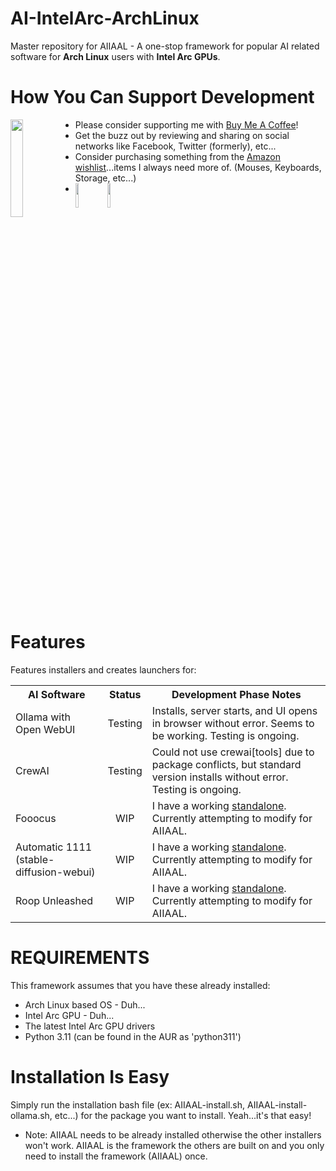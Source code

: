 # AI-IntelArc-ArchLinux
Master repository for AIIAAL - A one-stop framework for popular AI related software for **Arch Linux** users with **Intel Arc GPUs**.  

# How You Can Support Development  

[<img align="left" width="20%" src="https://media.giphy.com/media/hXMGQqJFlIQMOjpsKC/giphy.gif">](https://bmc.link/OCD_Insomniac)  

*    Please consider supporting me with [Buy Me A Coffee](https://bmc.link/OCD_Insomniac)!
*    Get the buzz out by reviewing and sharing on social networks like Facebook, Twitter (formerly), etc...
*    Consider purchasing something from the [Amazon wishlist](https://www.amazon.com/hz/wishlist/ls/25OBUY6VTN1C8?ref_=wl_share)...items I always need more of. (Mouses, Keyboards, Storage, etc...)
*    [<img align="left" width="10%" src="https://m.media-amazon.com/images/I/41CMZ4XoAJL._SS135_.jpg">](https://www.amazon.com/hz/wishlist/ls/25OBUY6VTN1C8?ref_=wl_share) [<img align="left" width="10%" src="https://i.etsystatic.com/49605844/r/il/d7369b/5752403283/il_640xN.5752403283_m6wa.jpg">](https://www.etsy.com/shop/JTGreshamExclusives)
<br clear="left"/>

# Features
Features installers and creates launchers for:
  
<table>
  <tr>
    <th>AI Software</th>
    <th>Status</th>
    <th>Development Phase Notes</th>
  </tr>
  <tr>
    <td>Ollama with Open WebUI</td>
    <td align="center">Testing</td>
    <td>Installs, server starts, and UI opens in browser without error. Seems to be working. Testing is ongoing.</td>
  </tr>
  <tr>
    <td>CrewAI</td>
    <td align="center">Testing</td>
    <td>Could not use crewai[tools] due to package conflicts, but standard version installs without error. Testing is ongoing.</td>
  </tr>
    <tr>
    <td>Fooocus</td>
    <td align="center">WIP</td>
    <td>I have a working <a href="https://github.com/JT-Gresham/Fooocus-IntelArc-ArchLinux">standalone</a>. Currently attempting to modify for AIIAAL.</td>
  </tr>
  <tr>
    <td>Automatic 1111 (stable-diffusion-webui)</td>
    <td align="center">WIP</td>
    <td>I have a working <a href="https://github.com/JT-Gresham/Auto1111-IntelArc-ArchLinux">standalone</a>. Currently attempting to modify for AIIAAL.</td>
  </tr>
  <tr>
    <td>Roop Unleashed</td>
    <td align="center">WIP</td>
    <td>I have a working <a href="https://github.com/JT-Gresham/roopUL-IntelArc-ArchLinux">standalone</a>. Currently attempting to modify for AIIAAL.</td>
  </tr>
</table> 
  
# REQUIREMENTS
This framework assumes that you have these already installed:
*    Arch Linux based OS - Duh...
*    Intel Arc GPU - Duh...
*    The latest Intel Arc GPU drivers
*    Python 3.11 (can be found in the AUR as 'python311')
  
# Installation Is Easy
Simply run the installation bash file (ex: AIIAAL-install.sh, AIIAAL-install-ollama.sh, etc...) for the package you want to install.  Yeah...it's that easy!
*    Note: AIIAAL needs to be already installed otherwise the other installers won't work. AIIAAL is the framework the others are built on and you only need to install the framework (AIIAAL) once.
  
